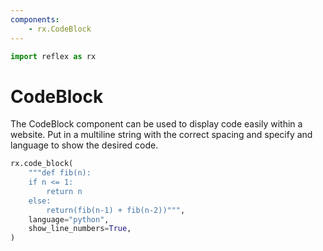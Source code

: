 ```yaml
---
components:
    - rx.CodeBlock
---
```


```python exec
import reflex as rx
```

# CodeBlock

The CodeBlock component can be used to display code easily within a website.
Put in a multiline string with the correct spacing and specify and language to show the desired code.

```python demo
rx.code_block(
    """def fib(n):
    if n <= 1:
        return n
    else:
        return(fib(n-1) + fib(n-2))""",
    language="python",
    show_line_numbers=True,
)
```
